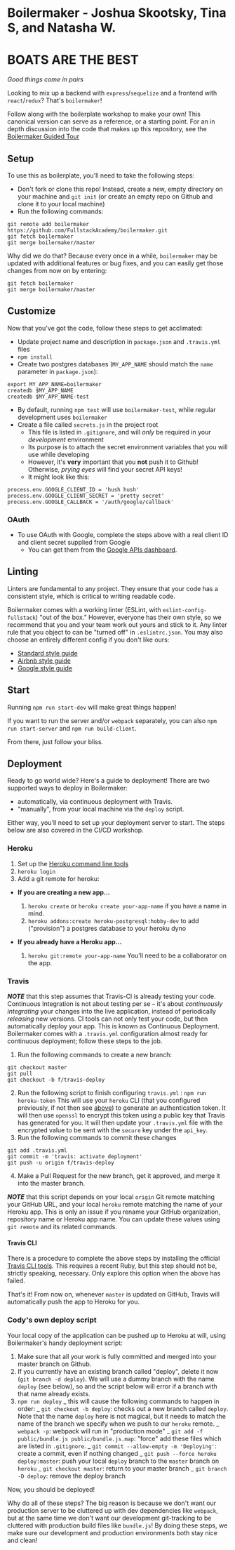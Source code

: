 # Boilermaker - Joshua Skootsky, Tina S, and Natasha W.
# BOATS ARE THE BEST

_Good things come in pairs_

Looking to mix up a backend with `express`/`sequelize` and a frontend with
`react`/`redux`? That's `boilermaker`!

Follow along with the boilerplate workshop to make your own! This canonical
version can serve as a reference, or a starting point. For an in depth
discussion into the code that makes up this repository, see the
[Boilermaker Guided Tour][boilermaker-yt]

[boilermaker-yt]: https://www.youtube.com/playlist?list=PLx0iOsdUOUmn7D5XL4mRUftn8hvAJGs8H

## Setup

To use this as boilerplate, you'll need to take the following steps:

* Don't fork or clone this repo! Instead, create a new, empty
  directory on your machine and `git init` (or create an empty repo on
  Github and clone it to your local machine)
* Run the following commands:

```
git remote add boilermaker https://github.com/FullstackAcademy/boilermaker.git
git fetch boilermaker
git merge boilermaker/master
```

Why did we do that? Because every once in a while, `boilermaker` may
be updated with additional features or bug fixes, and you can easily
get those changes from now on by entering:

```
git fetch boilermaker
git merge boilermaker/master
```

## Customize

Now that you've got the code, follow these steps to get acclimated:

* Update project name and description in `package.json` and
  `.travis.yml` files
* `npm install`
* Create two postgres databases (`MY_APP_NAME` should match the `name`
  parameter in `package.json`):

```
export MY_APP_NAME=boilermaker
createdb $MY_APP_NAME
createdb $MY_APP_NAME-test
```

* By default, running `npm test` will use `boilermaker-test`, while
  regular development uses `boilermaker`
* Create a file called `secrets.js` in the project root
  * This file is listed in `.gitignore`, and will _only_ be required
    in your _development_ environment
  * Its purpose is to attach the secret environment variables that you
    will use while developing
  * However, it's **very** important that you **not** push it to
    Github! Otherwise, _prying eyes_ will find your secret API keys!
  * It might look like this:

```
process.env.GOOGLE_CLIENT_ID = 'hush hush'
process.env.GOOGLE_CLIENT_SECRET = 'pretty secret'
process.env.GOOGLE_CALLBACK = '/auth/google/callback'
```

### OAuth

* To use OAuth with Google, complete the steps above with a real client
  ID and client secret supplied from Google
  * You can get them from the [Google APIs dashboard][google-apis].

[google-apis]: https://console.developers.google.com/apis/credentials

## Linting

Linters are fundamental to any project. They ensure that your code
has a consistent style, which is critical to writing readable code.

Boilermaker comes with a working linter (ESLint, with
`eslint-config-fullstack`) "out of the box." However, everyone has
their own style, so we recommend that you and your team work out yours
and stick to it. Any linter rule that you object to can be "turned
off" in `.eslintrc.json`. You may also choose an entirely different
config if you don't like ours:

* [Standard style guide](https://standardjs.com/)
* [Airbnb style guide](https://github.com/airbnb/javascript)
* [Google style guide](https://google.github.io/styleguide/jsguide.html)

## Start

Running `npm run start-dev` will make great things happen!

If you want to run the server and/or `webpack` separately, you can also
`npm run start-server` and `npm run build-client`.

From there, just follow your bliss.

## Deployment

Ready to go world wide? Here's a guide to deployment! There are two
supported ways to deploy in Boilermaker:

* automatically, via continuous deployment with Travis.
* "manually", from your local machine via the `deploy` script.

Either way, you'll need to set up your deployment server to start.
The steps below are also covered in the CI/CD workshop.

### Heroku

1.  Set up the [Heroku command line tools][heroku-cli]
2.  `heroku login`
3.  Add a git remote for heroku:

[heroku-cli]: https://devcenter.heroku.com/articles/heroku-cli

* **If you are creating a new app...**

  1.  `heroku create` or `heroku create your-app-name` if you have a
      name in mind.
  2.  `heroku addons:create heroku-postgresql:hobby-dev` to add
      ("provision") a postgres database to your heroku dyno

* **If you already have a Heroku app...**

  1.  `heroku git:remote your-app-name` You'll need to be a
      collaborator on the app.

### Travis

_**NOTE**_ that this step assumes that Travis-CI is already testing your code.
Continuous Integration is not about testing per se – it's about _continuously
integrating_ your changes into the live application, instead of periodically
_releasing_ new versions. CI tools can not only test your code, but then
automatically deploy your app. This is known as Continuous Deployment.
Boilermaker comes with a `.travis.yml` configuration almost ready for
continuous deployment; follow these steps to the job.

1.  Run the following commands to create a new branch:

```
git checkout master
git pull
git checkout -b f/travis-deploy
```

2.  Run the following script to finish configuring `travis.yml` :
    `npm run heroku-token`
    This will use your `heroku` CLI (that you configured previously, if
    not then see [above](#Heroku)) to generate an authentication token. It
    will then use `openssl` to encrypt this token using a public key that
    Travis has generated for you. It will then update your `.travis.yml`
    file with the encrypted value to be sent with the `secure` key under
    the `api_key`.
3.  Run the following commands to commit these changes

```
git add .travis.yml
git commit -m 'travis: activate deployment'
git push -u origin f/travis-deploy
```

4.  Make a Pull Request for the new branch, get it approved, and merge it into
    the master branch.

_**NOTE**_ that this script depends on your local `origin` Git remote matching
your GitHub URL, and your local `heroku` remote matching the name of your
Heroku app. This is only an issue if you rename your GitHub organization,
repository name or Heroku app name. You can update these values using
`git remote` and its related commands.

#### Travis CLI

There is a procedure to complete the above steps by installing the official
[Travis CLI tools][travis-cli]. This requires a recent Ruby, but this step
should not be, strictly speaking, necessary. Only explore this option when the
above has failed.

[travis-cli]: https://github.com/travis-ci/travis.rb#installation

That's it! From now on, whenever `master` is updated on GitHub, Travis
will automatically push the app to Heroku for you.

### Cody's own deploy script

Your local copy of the application can be pushed up to Heroku at will,
using Boilermaker's handy deployment script:

1.  Make sure that all your work is fully committed and merged into your
    master branch on Github.
2.  If you currently have an existing branch called "deploy", delete
    it now (`git branch -d deploy`). We will use a dummy branch
    with the name `deploy` (see below), so and the script below will error if a
    branch with that name already exists.
3.  `npm run deploy`
    _ this will cause the following commands to happen in order:
    _ `git checkout -b deploy`: checks out a new branch called
    `deploy`. Note that the name `deploy` here is not magical, but it needs
    to match the name of the branch we specify when we push to our `heroku`
    remote.
    _ `webpack -p`: webpack will run in "production mode"
    _ `git add -f public/bundle.js public/bundle.js.map`: "force" add
    these files which are listed in `.gitignore`.
    _ `git commit --allow-empty -m 'Deploying'`: create a commit, even
    if nothing changed
    _ `git push --force heroku deploy:master`: push your local
    `deploy` branch to the `master` branch on `heroku`
    _ `git checkout master`: return to your master branch
    _ `git branch -D deploy`: remove the deploy branch

Now, you should be deployed!

Why do all of these steps? The big reason is because we don't want our
production server to be cluttered up with dev dependencies like
`webpack`, but at the same time we don't want our development
git-tracking to be cluttered with production build files like
`bundle.js`! By doing these steps, we make sure our development and
production environments both stay nice and clean!
